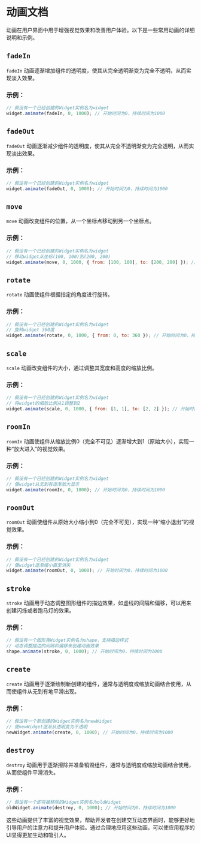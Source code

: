 # 动画文档

动画在用户界面中用于增强视觉效果和改善用户体验。以下是一些常用动画的详细说明和示例。

## `fadeIn`

`fadeIn` 动画逐渐增加组件的透明度，使其从完全透明渐变为完全不透明，从而实现淡入效果。

### 示例：

```javascript
// 假设有一个已经创建的Widget实例名为widget
widget.animate(fadeIn, 0, 1000); // 开始时间为0，持续时间为1000
```

## `fadeOut`

`fadeOut` 动画逐渐减少组件的透明度，使其从完全不透明渐变为完全透明，从而实现淡出效果。

### 示例：

```javascript
// 假设有一个已经创建的Widget实例名为widget
widget.animate(fadeOut, 0, 1000); // 开始时间为0，持续时间为1000
```

## `move`

`move` 动画改变组件的位置，从一个坐标点移动到另一个坐标点。

### 示例：

```javascript
// 假设有一个已经创建的Widget实例名为widget
// 移动widget从坐标(100, 100)到(200, 200)
widget.animate(move, 0, 1000, { from: [100, 100], to: [200, 200] }); // 开始时间为0，持续时间为1000
```

## `rotate`

`rotate` 动画使组件根据指定的角度进行旋转。

### 示例：

```javascript
// 假设有一个已经创建的Widget实例名为widget
// 旋转widget 360度
widget.animate(rotate, 0, 1000, { from: 0, to: 360 }); // 开始时间为0，持续时间为1000
```

## `scale`

`scale` 动画改变组件的大小，通过调整其宽度和高度的缩放比例。

### 示例：

```javascript
// 假设有一个已经创建的Widget实例名为widget
// 将widget的缩放比例从1调整到2
widget.animate(scale, 0, 1000, { from: [1, 1], to: [2, 2] }); // 开始时间为0，持续时间为1000
```

## `roomIn`

`roomIn` 动画使组件从缩放比例0（完全不可见）逐渐增大到1（原始大小），实现一种“放大进入”的视觉效果。

### 示例：

```javascript
// 假设有一个已经创建的Widget实例名为widget
// 使widget从无到有逐渐放大显示
widget.animate(roomIn, 0, 1000); // 开始时间为0，持续时间为1000
```

## `roomOut`

`roomOut` 动画使组件从原始大小缩小到0（完全不可见），实现一种“缩小退出”的视觉效果。

### 示例：

```javascript
// 假设有一个已经创建的Widget实例名为widget
// 使widget逐渐缩小直至消失
widget.animate(roomOut, 0, 1000); // 开始时间为0，持续时间为1000
```

## `stroke`

`stroke` 动画用于动态调整图形组件的描边效果，如虚线的间隔和偏移，可以用来创建闪烁或者跑马灯的效果。

### 示例：

```javascript
// 假设有一个图形类Widget实例名为shape，支持描边样式
// 动态调整描边的间隔和偏移来创建动画效果
shape.animate(stroke, 0, 1000); // 开始时间为0，持续时间为1000
```

## `create`

`create` 动画用于逐渐绘制新创建的组件，通常与透明度或缩放动画结合使用，从而使组件从无到有地平滑出现。

### 示例：

```javascript
// 假设有一个新创建的Widget实例名为newWidget
// 使newWidget逐渐从透明变为不透明
newWidget.animate(create, 0, 1000); // 开始时间为0，持续时间为1000
```

## `destroy`

`destroy` 动画用于逐渐擦除并准备销毁组件，通常与透明度或缩放动画结合使用，从而使组件平滑消失。

### 示例：

```javascript
// 假设有一个即将被移除的Widget实例名为oldWidget
oldWidget.animate(destroy, 0, 1000); // 开始时间为0，持续时间为1000
```

这些动画提供了丰富的视觉效果，帮助开发者在创建交互动态界面时，能够更好地引导用户的注意力和提升用户体验。通过合理地应用这些动画，可以使应用程序的UI显得更加生动和吸引人。

